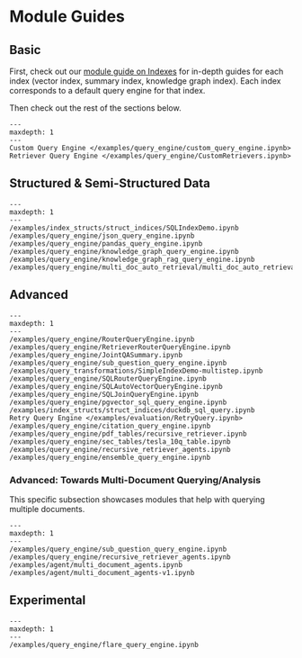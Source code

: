 # Module Guides

## Basic

First, check out our [module guide on Indexes](/module_guides/indexing/modules.md) for in-depth guides for each index (vector index, summary index, knowledge graph index). Each index corresponds to a default query engine for that index.

Then check out the rest of the sections below.

```{toctree}
---
maxdepth: 1
---
Custom Query Engine </examples/query_engine/custom_query_engine.ipynb>
Retriever Query Engine </examples/query_engine/CustomRetrievers.ipynb>
```

## Structured & Semi-Structured Data

```{toctree}
---
maxdepth: 1
---
/examples/index_structs/struct_indices/SQLIndexDemo.ipynb
/examples/query_engine/json_query_engine.ipynb
/examples/query_engine/pandas_query_engine.ipynb
/examples/query_engine/knowledge_graph_query_engine.ipynb
/examples/query_engine/knowledge_graph_rag_query_engine.ipynb
/examples/query_engine/multi_doc_auto_retrieval/multi_doc_auto_retrieval.ipynb
```

## Advanced

```{toctree}
---
maxdepth: 1
---
/examples/query_engine/RouterQueryEngine.ipynb
/examples/query_engine/RetrieverRouterQueryEngine.ipynb
/examples/query_engine/JointQASummary.ipynb
/examples/query_engine/sub_question_query_engine.ipynb
/examples/query_transformations/SimpleIndexDemo-multistep.ipynb
/examples/query_engine/SQLRouterQueryEngine.ipynb
/examples/query_engine/SQLAutoVectorQueryEngine.ipynb
/examples/query_engine/SQLJoinQueryEngine.ipynb
/examples/query_engine/pgvector_sql_query_engine.ipynb
/examples/index_structs/struct_indices/duckdb_sql_query.ipynb
Retry Query Engine </examples/evaluation/RetryQuery.ipynb>
/examples/query_engine/citation_query_engine.ipynb
/examples/query_engine/pdf_tables/recursive_retriever.ipynb
/examples/query_engine/sec_tables/tesla_10q_table.ipynb
/examples/query_engine/recursive_retriever_agents.ipynb
/examples/query_engine/ensemble_query_engine.ipynb
```

### Advanced: Towards Multi-Document Querying/Analysis

This specific subsection showcases modules that help with querying multiple documents.

```{toctree}
---
maxdepth: 1
---
/examples/query_engine/sub_question_query_engine.ipynb
/examples/query_engine/recursive_retriever_agents.ipynb
/examples/agent/multi_document_agents.ipynb
/examples/agent/multi_document_agents-v1.ipynb
```

## Experimental

```{toctree}
---
maxdepth: 1
---
/examples/query_engine/flare_query_engine.ipynb
```
